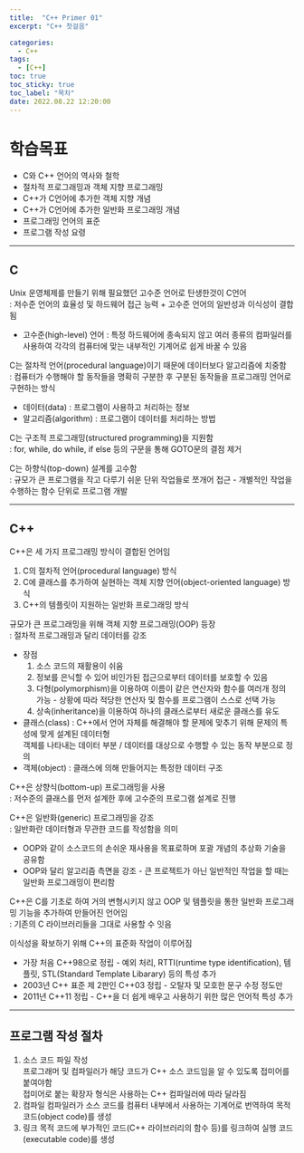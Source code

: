 ```yaml
---
title:  "C++ Primer 01"
excerpt: "C++ 첫걸음"

categories:
  - C++
tags:
  - [C++]
toc: true
toc_sticky: true
toc_label: "목차"
date: 2022.08.22 12:20:00
---
```


# 학습목표
* C와 C++ 언어의 역사와 철학
* 절차적 프로그래밍과 객체 지향 프로그래밍
* C++가 C언어에 추가한 객체 지향 개념
* C++가 C언어에 추가한 일반화 프로그래밍 개념
* 프로그래밍 언어의 표준
* 프로그램 작성 요령


***


## C
Unix 운영체제를 만들기 위해 필요했던 고수준 언어로 탄생한것이 C언어    
: 저수준 언어의 효율성 및 하드웨어 접근 능력 + 고수준 언어의 일반성과 이식성이 결합됨
* 고수준(high-level) 언어 : 특정 하드웨어에 종속되지 않고 여러 종류의 컴파일러를 사용하여 각각의 컴퓨터에 맞는 내부적인 기계어로 쉽게 바꿀 수 있음

C는 절차적 언어(procedural language)이기 때문에 데이터보다 알고리즘에 치중함    
: 컴퓨터가 수행해야 할 동작들을 명확히 구분한 후 구분된 동작들을 프로그래밍 언어로 구현하는 방식
* 데이터(data) : 프로그램이 사용하고 처리하는 정보
* 알고리즘(algorithm) : 프로그램이 데이터를 처리하는 방법

C는 구조적 프로그래밍(structured programming)을 지원함    
: for, while, do while, if else 등의 구문을 통해 GOTO문의 결점 제거    

C는 하향식(top-down) 설계를 고수함    
: 규모가 큰 프로그램을 작고 다루기 쉬운 단위 작업들로 쪼개어 접근 - 개별적인 작업을 수행하는 함수 단위로 프로그램 개발


***


## C++
C++은 세 가지 프로그래밍 방식이 결합된 언어임    
1. C의 절차적 언어(procedural language) 방식    
2. C에 클래스를 추가하여 실현하는 객체 지향 언어(object-oriented language) 방식    
3. C++의 템플릿이 지원하는 일반화 프로그래밍 방식

규모가 큰 프로그래밍을 위해 객체 지향 프로그래밍(OOP) 등장    
: 절차적 프로그래밍과 달리 데이터를 강조
* 장점
	1. 소스 코드의 재활용이 쉬움
	2. 정보를 은닉할 수 있어 비인가된 접근으로부터 데이터를 보호할 수 있음
	3. 다형(polymorphism)을 이용하여 이름이 같은 연산자와 함수를 여러개 정의 가능 - 상황에 따라 적당한 연산자 및 함수를 프로그램이 스스로 선택 가능
	4. 상속(inheritance)을 이용하여 하나의 클래스로부터 새로운 클래스를 유도
* 클래스(class) : C++에서 언어 자체를 해결해야 할 문제에 맞추기 위해 문제의 특성에 맞게 설계된 데이터형    
	객체를 나타내는 데이터 부분 / 데이터를 대상으로 수행할 수 있는 동작 부분으로 정의
* 객체(object) : 클래스에 의해 만들어지는 특정한 데이터 구조

C++은 상향식(bottom-up) 프로그래밍을 사용    
: 저수준의 클래스를 먼저 설계한 후에 고수준의 프로그램 설계로 진행

C++은 일반화(generic) 프로그래밍을 강조    
: 일반화란 데이터형과 무관한 코드를 작성함을 의미
* OOP와 같이 소스코드의 손쉬운 재사용을 목표로하며 포괄 개념의 추상화 기술을 공유함
* OOP와 달리 알고리즘 측면을 강조 - 큰 프로젝트가 아닌 일반적인 작업을 할 때는 일반화 프로그래밍이 편리함

C++은 C를 기초로 하여 거의 변형시키지 않고 OOP 및 템플릿을 통한 일반화 프로그래밍 기능을 추가하여 만들어진 언어임    
: 기존의 C 라이브러리들을 그대로 사용할 수 잇음

이식성을 확보하기 위해 C++의 표준화 작업이 이루어짐    
* 가장 처음 C++98으로 정립 - 예외 처리, RTTI(runtime type identification), 템플릿, STL(Standard Template Libarary) 등의 특성 추가
* 2003년 C++ 표준 제 2판인 C++03 정립 - 오탈자 및 모호한 문구 수정 정도만
* 2011년 C++11 정립 - C++을 더 쉽게 배우고 사용하기 위한 많은 언어적 특성 추가


***


## 프로그램 작성 절차
1. 소스 코드 파일 작성    
	프로그래머 및 컴파일러가 해당 코드가 C++ 소스 코드임을 알 수 있도록 접미어를 붙여야함    
	접미어로 붙는 확장자 형식은 사용하는 C++ 컴파일러에 따라 달라짐    
2. 컴파일
	컴파일러가 소스 코드를 컴퓨터 내부에서 사용하는 기계어로 번역하여 목적 코드(object code)를 생성    
3. 링크
	목적 코드에 부가적인 코드(C++ 라이브러리의 함수 등)를 링크하여 실행 코드(executable code)를 생성    
